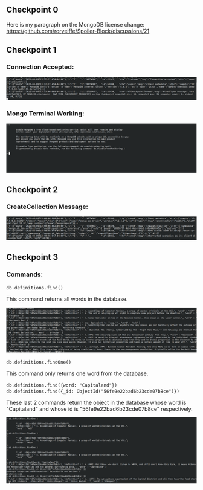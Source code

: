 ## Checkpoint 0

Here is my paragraph on the MongoDB license change:
https://github.com/roryeiffe/Spoiler-Block/discussions/21

## Checkpoint 1

### Connection Accepted:

![Connection Accepted](check1.1.png)

### Mongo Terminal Working:

![Terminal](check1.2.png)

## Checkpoint 2

### CreateCollection Message:

![Collection](check2.1.png)

## Checkpoint 3

### Commands:

```
db.definitions.find()
```
This command returns all words in the database.

![find](check3.1.png)

```
db.definitions.findOne()
```
This command only returns one word from the database.

```
db.definitions.find({word: "Capitaland"}) 
db.definitions.find({_id: ObjectId("56fe9e22bad6b23cde07b8ce")})
```
These last 2 commands return the object in the database whose word is "Capitaland" and whose id is "56fe9e22bad6b23cde07b8ce" respectively.

![commands](check3.2.png)
